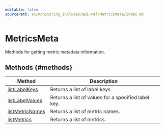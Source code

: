 ```yaml
---
editable: false
sourcePath: en/monitoring_includes/api-ref/MetricsMeta/index.md
---
```


# MetricsMeta
Methods for getting metric metadata information.

## Methods {#methods}
Method | Description
--- | ---
[listLabelKeys](listLabelKeys.md) | Returns a list of label keys.
[listLabelValues](listLabelValues.md) | Returns a list of values for a specified label key.
[listMetricNames](listMetricNames.md) | Returns a list of metric names.
[listMetrics](listMetrics.md) | Returns a list of metrics.